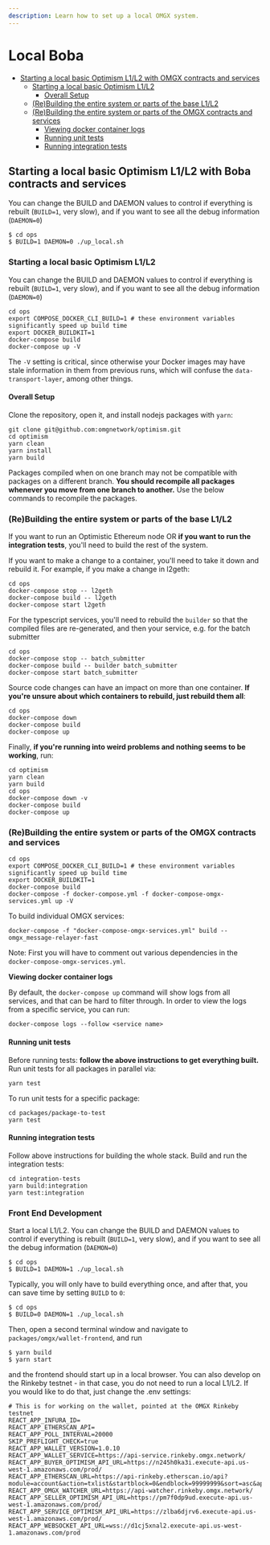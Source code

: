 ```yaml
---
description: Learn how to set up a local OMGX system.
---
```


# Local Boba



* [Starting a local basic Optimism L1/L2 with OMGX contracts and services](https://github.com/omgnetwork/optimism/blob/develop/README_OMGX.md#starting-a-local-basic-optimism-l1-l2-with-omgx-contracts-and-services)
  * [Starting a local basic Optimism L1/L2](https://github.com/omgnetwork/optimism/blob/develop/README_OMGX.md#starting-a-local-basic-optimism-l1-l2)
    * [Overall Setup](https://github.com/omgnetwork/optimism/blob/develop/README_OMGX.md#overall-setup)
  * [\(Re\)Building the entire system or parts of the base L1/L2](https://github.com/omgnetwork/optimism/blob/develop/README_OMGX.md#-re-building-the-entire-system-or-parts-of-the-base-l1-l2)
  * [\(Re\)Building the entire system or parts of the OMGX contracts and services](https://github.com/omgnetwork/optimism/blob/develop/README_OMGX.md#-re-building-the-entire-system-or-parts-of-the-omgx-contracts-and-services)
    * [Viewing docker container logs](https://github.com/omgnetwork/optimism/blob/develop/README_OMGX.md#viewing-docker-container-logs)
    * [Running unit tests](https://github.com/omgnetwork/optimism/blob/develop/README_OMGX.md#running-unit-tests)
    * [Running integration tests](https://github.com/omgnetwork/optimism/blob/develop/README_OMGX.md#running-integration-tests)

## Starting a local basic Optimism L1/L2 with Boba contracts and services

You can change the BUILD and DAEMON values to control if everything is rebuilt \(`BUILD=1`, very slow\), and if you want to see all the debug information \(`DAEMON=0`\)

```text
$ cd ops
$ BUILD=1 DAEMON=0 ./up_local.sh
```

### Starting a local basic Optimism L1/L2

You can change the BUILD and DAEMON values to control if everything is rebuilt \(`BUILD=1`, very slow\), and if you want to see all the debug information \(`DAEMON=0`\)

```text
cd ops
export COMPOSE_DOCKER_CLI_BUILD=1 # these environment variables significantly speed up build time
export DOCKER_BUILDKIT=1
docker-compose build 
docker-compose up -V
```

The `-V` setting is critical, since otherwise your Docker images may have stale information in them from previous runs, which will confuse the `data-transport-layer`, among other things.

#### Overall Setup

Clone the repository, open it, and install nodejs packages with `yarn`:

```text
git clone git@github.com:omgnetwork/optimism.git
cd optimism
yarn clean
yarn install
yarn build
```

Packages compiled when on one branch may not be compatible with packages on a different branch. **You should recompile all packages whenever you move from one branch to another.** Use the below commands to recompile the packages.

### \(Re\)Building the entire system or parts of the base L1/L2

If you want to run an Optimistic Ethereum node OR **if you want to run the integration tests**, you'll need to build the rest of the system.

If you want to make a change to a container, you'll need to take it down and rebuild it. For example, if you make a change in l2geth:

```text
cd ops
docker-compose stop -- l2geth
docker-compose build -- l2geth
docker-compose start l2geth
```

For the typescript services, you'll need to rebuild the `builder` so that the compiled files are re-generated, and then your service, e.g. for the batch submitter

```text
cd ops
docker-compose stop -- batch_submitter
docker-compose build -- builder batch_submitter
docker-compose start batch_submitter
```

Source code changes can have an impact on more than one container. **If you're unsure about which containers to rebuild, just rebuild them all**:

```text
cd ops
docker-compose down
docker-compose build
docker-compose up
```

Finally, **if you're running into weird problems and nothing seems to be working**, run:

```text
cd optimism
yarn clean
yarn build
cd ops
docker-compose down -v
docker-compose build
docker-compose up
```

### \(Re\)Building the entire system or parts of the OMGX contracts and services

```text
cd ops
export COMPOSE_DOCKER_CLI_BUILD=1 # these environment variables significantly speed up build time
export DOCKER_BUILDKIT=1
docker-compose build 
docker-compose -f docker-compose.yml -f docker-compose-omgx-services.yml up -V
```

To build individual OMGX services:

```text
docker-compose -f "docker-compose-omgx-services.yml" build -- omgx_message-relayer-fast
```

Note: First you will have to comment out various dependencies in the `docker-compose-omgx-services.yml`.

**Viewing docker container logs**

By default, the `docker-compose up` command will show logs from all services, and that can be hard to filter through. In order to view the logs from a specific service, you can run:

```text
docker-compose logs --follow <service name>
```

#### Running unit tests

Before running tests: **follow the above instructions to get everything built.** Run unit tests for all packages in parallel via:

```text
yarn test
```

To run unit tests for a specific package:

```text
cd packages/package-to-test
yarn test
```

#### Running integration tests

Follow above instructions for building the whole stack. Build and run the integration tests:

```text
cd integration-tests
yarn build:integration
yarn test:integration
```

### Front End Development

Start a local L1/L2. You can change the BUILD and DAEMON values to control if everything is rebuilt \(`BUILD=1`, very slow\), and if you want to see all the debug information \(`DAEMON=0`\)

```text
$ cd ops
$ BUILD=1 DAEMON=1 ./up_local.sh
```

Typically, you will only have to build everything once, and after that, you can save time by setting `BUILD` to `0`:

```text
$ cd ops
$ BUILD=0 DAEMON=1 ./up_local.sh
```

Then, open a second terminal window and navigate to `packages/omgx/wallet-frontend`, and run

```text
$ yarn build
$ yarn start
```

and the frontend should start up in a local browser. You can also develop on the Rinkeby testnet - in that case, you do not need to run a local L1/L2. If you would like to do that, just change the .env settings:

```text
# This is for working on the wallet, pointed at the OMGX Rinkeby testnet
REACT_APP_INFURA_ID=
REACT_APP_ETHERSCAN_API=
REACT_APP_POLL_INTERVAL=20000
SKIP_PREFLIGHT_CHECK=true
REACT_APP_WALLET_VERSION=1.0.10
REACT_APP_WALLET_SERVICE=https://api-service.rinkeby.omgx.network/
REACT_APP_BUYER_OPTIMISM_API_URL=https://n245h0ka3i.execute-api.us-west-1.amazonaws.com/prod/
REACT_APP_ETHERSCAN_URL=https://api-rinkeby.etherscan.io/api?module=account&action=txlist&startblock=0&endblock=99999999&sort=asc&apikey=
REACT_APP_OMGX_WATCHER_URL=https://api-watcher.rinkeby.omgx.network/
REACT_APP_SELLER_OPTIMISM_API_URL=https://pm7f0dp9ud.execute-api.us-west-1.amazonaws.com/prod/
REACT_APP_SERVICE_OPTIMISM_API_URL=https://zlba6djrv6.execute-api.us-west-1.amazonaws.com/prod/
REACT_APP_WEBSOCKET_API_URL=wss://d1cj5xnal2.execute-api.us-west-1.amazonaws.com/prod
```

